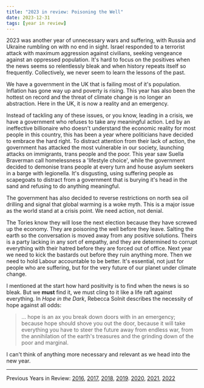 ```yaml
---
title: "2023 in review: Poisoning the Well"
date: 2023-12-31
tags: [year in review]
---
```


2023 was another year of unnecessary wars and suffering, with Russia and Ukraine rumbling on with no end in sight. Israel responded to a terrorist attack with maximum aggression against civilians, seeking vengeance against an oppressed population. It's hard to focus on the positives when the news seems so relentlessly bleak and when history repeats itself so frequently. Collectively, we never seem to learn the lessons of the past.

We have a government in the UK that is failing most of it's population. Inflation has gone way up and poverty is rising. This year has also been the hottest on record and the threat of climate change is no longer an abstraction. Here in the UK, it is now a reality and an emergency. 

Instead of tackling any of these issues, or you know, leading in a crisis, we have a government who refuses to take any meaningful action. Led by an ineffective billionaire who doesn't understand the economic reality for most people in this country, this has been a year where politicians have decided to embrace the hard right. To distract attention from their lack of action, the government has attacked the most vulnerable in our society, launching attacks on immigrants, trans people and the poor. This year saw Suella Braverman call homelessness a 'lifestyle choice', while the government decided to demonise trans people at every turn and house asylum seekers in a barge with legionella. It's disgusting, using suffering people as scapegoats to distract from a government that is burying it's head in the sand and refusing to do anything meaningful.

The government has also decided to reverse restrictions on north sea oil drilling and signal that global warming is a woke myth. This is a major issue as the world stand at a crisis point. We need action, not denial. 

The Tories know they will lose the next election because they have screwed up the economy. They are poisoning the well before they leave. Salting the earth so the conversation is moved away from any positive solutions. Theirs is a party lacking in any sort of empathy, and they are determined to corrupt everything with their hatred before they are forced out of office. Next year we need to kick the bastards out before they ruin anything more. Then we need to hold Labour accountable to be better. It's essential, not just for people who are suffering, but for the very future of our planet under climate change. 

I mentioned at the start how hard positivity is to find when the news is so bleak. But we **must** find it, we must cling to it like a life raft against everything. In *Hope in the Dark*, Rebecca Solnit describes the necessity of hope against all odds:

> ... hope is an ax you break down doors with in an emergency; because hope should shove you out the door, because it will take everything you have to steer the future away from endless war, from the annihilation of the earth's treasures and the grinding down of the poor and marginal.

I can't think of anything more necessary and relevant as we head into the new year.

---

Previous Years in Review: [2016](https://www.davidralphlewis.co.uk/2016-the-year-the-internet-took-over/), [2017](https://www.davidralphlewis.co.uk/2017-review-laughing-naked-emperor/), [2018](https://www.davidralphlewis.co.uk/2018-in-review-a-poem/), [2019](https://www.davidralphlewis.co.uk/2019-year-of-contradictions/). [2020](https://www.davidralphlewis.co.uk/so-long-2020/), [2021](https://www.davidralphlewis.co.uk/2021-in-review/), [2022](https://www.davidralphlewis.co.uk/2022-in-review-weaponised-nostalgia/)
